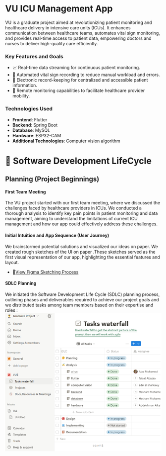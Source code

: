 # VU ICU Management App

VU is a graduate project aimed at revolutionizing patient monitoring and healthcare delivery in intensive care units (ICUs). It enhances communication between healthcare teams, automates vital sign monitoring, and provides real-time access to patient data, empowering doctors and nurses to deliver high-quality care efficiently.
### Key Features and Goals
- :chart_with_upwards_trend: Real-time data streaming for continuous patient monitoring.
- :robot: Automated vital sign recording to reduce manual workload and errors.
- :file_folder: Electronic record-keeping for centralized and accessible patient information.
- :satellite: Remote monitoring capabilities to facilitate healthcare provider mobility.
### Technologies Used
- **Frontend**: Flutter
- **Backend**: Spring Boot
- **Database**: MySQL
- **Hardware**: ESP32-CAM  
- **Additional Technologies**: Computer vision algorithm

# 🔄 Software Development LifeCycle
## Planning (Project Beginnings)
#### First Team Meeting
The VU project started with our first team meeting, where we discussed the challenges faced by healthcare providers in ICUs. We conducted a thorough analysis to identify key pain points in patient monitoring and data management, aiming to understand the limitations of current ICU management and how our app could effectively address these challenges.
#### Initial Intuition and App Sequence (User Journey)
We brainstormed potential solutions and visualized our ideas on paper. We created rough sketches of the UI on paper .These sketches served as the first visual representation of our app, highlighting the essential features and layout.
- 🔗[View Figma Sketching Process](https://www.figma.com/board/ZQrooRtj2tLBjVQd0YZJbc/VUE-SDLC?node-id=0-1&t=mkKWM7DL2DmUfKcb-1)
#### SDLC Planning
We initiated the Software Development Life Cycle (SDLC) planning process, outlining phases and deliverables required to achieve our project goals and we distributed tasks among team members based on their expertise and roles :
![Notion Teamspace](DOCs/Media/Notion%20VU%20Teamspace.png)


